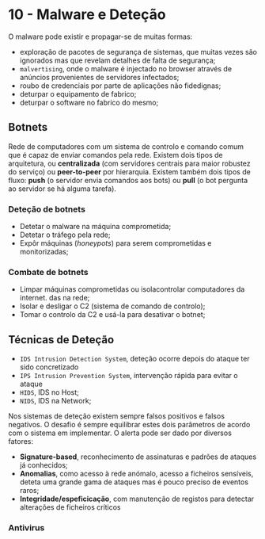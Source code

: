 # 10 - Malware e Deteção

O malware pode existir e propagar-se de muitas formas:
- exploração de pacotes de segurança de sistemas, que muitas vezes são ignorados mas que revelam detalhes de falta de segurança;
- `malvertising`, onde o malware é injectado no browser através de anúncios provenientes de servidores infectados;
- roubo de credenciais por parte de aplicações não fidedignas;
- deturpar o equipamento de fabrico;
- deturpar o software no fabrico do mesmo;

## Botnets

Rede de computadores com um sistema de controlo e comando comum que é capaz de enviar comandos pela rede. Existem dois tipos de arquitetura, ou **centralizada** (com servidores centrais para maior robustez do serviço) ou **peer-to-peer** por hierarquia. Existem também dois tipos de fluxo: **push** (o servidor envia comandos aos bots) ou **pull** (o bot pergunta ao servidor se há alguma tarefa).

### Deteção de botnets

- Detetar o malware na máquina comprometida;
- Detetar o tráfego pela rede;
- Expôr máquinas (*honeypots*) para serem comprometidas e monitorizadas;

### Combate de botnets

- Limpar máquinas comprometidas ou isolacontrolar computadores da internet. das na rede;
- Isolar e desligar o C2 (sistema de comando de controlo);
- Tomar o controlo da C2 e usá-la para desativar o botnet;

## Técnicas de Deteção

- `IDS Intrusion Detection System`, deteção ocorre depois do ataque ter sido concretizado
- `IPS Intrusion Prevention System`, intervenção rápida para evitar o ataque
- `HIDS`, IDS no Host;
- `NIDS`, IDS na Network;

Nos sistemas de deteção existem sempre falsos positivos e falsos negativos. O desafio é sempre equilibrar estes dois parâmetros de acordo com o sistema em implementar. O alerta pode ser dado por diversos fatores:

- **Signature-based**, reconhecimento de assinaturas e padrões de ataques já conhecidos;
- **Anomalias**, como acesso à rede anómalo, acesso a ficheiros sensíveis, deteta uma grande gama de ataques mas é pouco preciso de eventos raros;
- **Integridade/espeficicação**, com manutenção de registos para detectar alterações de ficheiros críticos

### Antivirus

